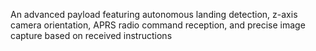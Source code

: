 An advanced payload featuring autonomous landing detection, z-axis camera orientation, APRS radio command reception, and precise image capture based on received instructions
